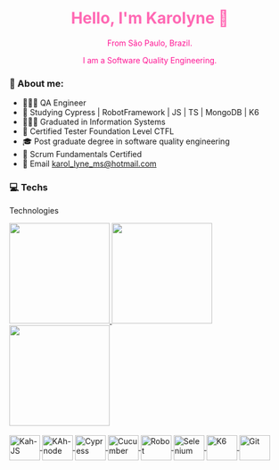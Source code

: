 <!-- Header -->
<div align="center">
  <h1 style="color: #ff69b4;">Hello, I'm Karolyne 👋</h1>
  <p style="color: #ff1493;">From São Paulo, Brazil.</p>
  <p style="color: #ff1493;">I am a Software Quality Engineering.</p>
</div>

### :book: About me:
- 👩🏽‍💻 QA Engineer 
- 🌱 Studying Cypress | RobotFramework | JS | TS | MongoDB | K6
- 👩🏾‍🎓 Graduated in Information Systems
- 📜 Certified Tester Foundation Level CTFL
- 🎓 Post graduate degree in software quality engineering
- 📜 Scrum Fundamentals Certified 
- 📧 Email karol_lyne_ms@hotmail.com



### :computer:  Techs
Technologies 

<div>
  <a href="https://github.com/KarolyneMachado">
  <img height="180em" src="https://github-readme-stats.vercel.app/api?username=KarolyneMachado&show_icons=true&theme=dracula&include_all_commits=true&count_private=true"/>   
  <img height="180em"  src="https://github-readme-stats.vercel.app/api/top-langs/?username=KarolyneMachado&layout=compact&langs_count=7&theme=dracula"/>
  <img height="180em" src="https://github-readme-streak-stats.herokuapp.com/?user=KarolyneMachado&theme=dracula&hide_border=true"/>

</div>

  <div style="display: inline_block"><br>
  <img align="center" alt="Kah-JS" height="45" width="55" src="https://cdn.jsdelivr.net/gh/devicons/devicon/icons/javascript/javascript-original.svg">
  <img align="center" alt="KAh-node" height="45" width="55" src="https://cdn.jsdelivr.net/gh/devicons/devicon/icons/nodejs/nodejs-original.svg">
  <img align="center" alt="Cypress" height="45" width="55" src="https://cdn.jsdelivr.net/npm/simple-icons@3.13.0/icons/cypress.svg">
  <img align="center" alt="Cucumber" height="45" width="55" src="https://user-images.githubusercontent.com/86740236/232254728-4e99461b-3453-433d-a7f0-20842d602fb0.svg">
  <img align="center" alt="Robot" height="45" width="55" src="https://user-images.githubusercontent.com/86740236/232253645-e9c7802e-bdbf-4f5d-b861-af46b6eea629.svg">
  <img align="center" alt="Selenium" height="45" width="55" src="https://user-images.githubusercontent.com/86740236/232254035-187e5f05-2892-43ba-94f8-c571214cae07.svg">
  <img align="center" alt="K6" height="45" width="55" src="https://user-images.githubusercontent.com/86740236/232253997-c069decf-1385-4f44-b434-d3a258090da9.svg">
  <img align="center" alt="Git" height="45" width="55" src="https://user-images.githubusercontent.com/86740236/232254827-95e0bb46-3db0-4bfb-8228-b8d27ccbde61.svg">


</div>
  
##
   
</div>

<!-- ### Social media
  
 <div> 
    <a href="https://www.instagram.com/machado_lyne/" target="_blank"><img align="center" alt="Selenium" height="45" width="55" src="https://user-images.githubusercontent.com/86740236/232255918-8a0f0403-1f93-4833-9af9-0041716cde72.svg" target="_blank"></a>
    <a href="https://www.linkedin.com/in/karolyne-machado/" target="_blank"><img align="center" alt="Selenium" height="45" width="55" src="https://user-images.githubusercontent.com/86740236/232255914-425b251e-4065-4cf7-9ad3-2d545ee59297.svg">     </a> 
  
 ##
 ### :snake:  Commit Snake
   ![Snake animation](https://github.com/karolynemachado/karolynemachado/blob/output/github-contribution-grid-snake.svg) --->


